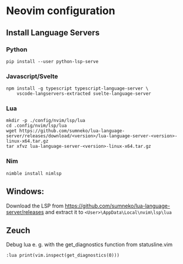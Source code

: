 # Neovim configuration

## Install Language Servers

### Python

    pip install --user python-lsp-serve

### Javascript/Svelte

    npm install -g typescript typescript-language-server \
        vscode-langservers-extracted svelte-language-server

### Lua
    
    mkdir -p ./config/nvim/lsp/lua
    cd .config/nvim/lsp/lua
    wget https://github.com/sumneko/lua-language-server/releases/download/<version>/lua-language-server-<version>-linux-x64.tar.gz
    tar xfvz lua-language-server-<version>-linux-x64.tar.gz

### Nim

    nimble install nimlsp

## Windows:

Download the LSP from https://github.com/sumneko/lua-language-server/releases
and extract it to `<User>\AppData\Local\nvim\lsp\lua`


## Zeuch

Debug lua e. g. with the get_diagnostics function from statusline.vim

    :lua print(vim.inspect(get_diagnostics(0)))
